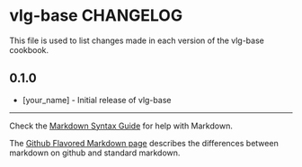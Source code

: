 vlg-base CHANGELOG
=============

This file is used to list changes made in each version of the vlg-base cookbook.

0.1.0
-----
- [your_name] - Initial release of vlg-base

- - -
Check the [Markdown Syntax Guide](http://daringfireball.net/projects/markdown/syntax) for help with Markdown.

The [Github Flavored Markdown page](http://github.github.com/github-flavored-markdown/) describes the differences between markdown on github and standard markdown.

